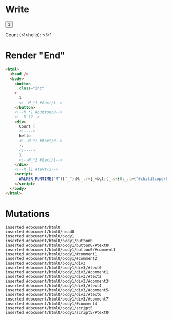 # Write
  <button class=inc>1<!--M_*1 #text/1--></button><!--M_*1 #button/0--><!--M_[2--><div>Count (<!>hello<!--M_*2 #text/0-->): <!>1<!--M_*2 #text/1--></div><!--M_]1 #text/2--><script>WALKER_RUNTIME("M")("_");M._.r=[_=>(_.d={0:_.a={"#childScope/0":_.b={input_name:"hello",x:1,"#text/2!":_.c={}}},1:_.b,2:_.c},_.b["#text/2("]=_._["__tests__/template.marko_1_renderer"](_.a),_.d),1,"__tests__/tags/custom-tag.marko_0_x",0];M._.w()</script>


# Render "End"
```html
<html>
  <head />
  <body>
    <button
      class="inc"
    >
      1
      <!--M_*1 #text/1-->
    </button>
    <!--M_*1 #button/0-->
    <!--M_[2-->
    <div>
      Count (
      <!---->
      hello
      <!--M_*2 #text/0-->
      ): 
      <!---->
      1
      <!--M_*2 #text/1-->
    </div>
    <!--M_]1 #text/2-->
    <script>
      WALKER_RUNTIME("M")("_");M._.r=[_=&gt;(_.d={0:_.a={"#childScope/0":_.b={input_name:"hello",x:1,"#text/2!":_.c={}}},1:_.b,2:_.c},_.b["#text/2("]=_._["__tests__/template.marko_1_renderer"](_.a),_.d),1,"__tests__/tags/custom-tag.marko_0_x",0];M._.w()
    </script>
  </body>
</html>
```

# Mutations
```
inserted #document/html0
inserted #document/html0/head0
inserted #document/html0/body1
inserted #document/html0/body1/button0
inserted #document/html0/body1/button0/#text0
inserted #document/html0/body1/button0/#comment1
inserted #document/html0/body1/#comment1
inserted #document/html0/body1/#comment2
inserted #document/html0/body1/div3
inserted #document/html0/body1/div3/#text0
inserted #document/html0/body1/div3/#comment1
inserted #document/html0/body1/div3/#text2
inserted #document/html0/body1/div3/#comment3
inserted #document/html0/body1/div3/#text4
inserted #document/html0/body1/div3/#comment5
inserted #document/html0/body1/div3/#text6
inserted #document/html0/body1/div3/#comment7
inserted #document/html0/body1/#comment4
inserted #document/html0/body1/script5
inserted #document/html0/body1/script5/#text0
```